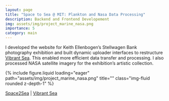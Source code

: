 ```yaml
---
layout: page
title: "Space to Sea @ MIT: Plankton and Nasa Data Processing"
description: Backend and Frontend Developement
img: assets/img/project_marine_nasa.png
importance: 5
category: main
---
```

I developed the website for Keith Ellenbogen’s Stellwagen Bank photography exhibition and built dynamic uploader interfaces to restructure <a href='http://vibrantsea.mit.edu/'>Vibrant Sea</a>. This enabled more efficient data transfer and processing. I also processed NASA satellite imagery for the exhibition’s artistic collection.

<div class="row">
    <div class="col-sm mt-3 mt-md-0">
        {% include figure.liquid loading="eager" path="assets/img/project_marine_nasa.png" title="" class="img-fluid rounded z-depth-1" %}
        <p>
          <a href="https://space2sea.mit.edu">Space2Sea</a> | 
          <a href="http://vibrantsea.mit.edu/">Vibrant Sea</a>
        </p>
    </div>
</div>
